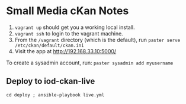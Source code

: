 
# Small Media cKan Notes


1. `vagrant up` should get you a working local install.
1. `vagrant ssh` to login to the vagrant machine.
1. From the `/vagrant` directory (which is the default), run `paster serve /etc/ckan/default/ckan.ini`
1. Visit the app at http://192.168.33.10:5000/

To create a sysadmin account, run: `paster sysadmin add myusername`



## Deploy to iod-ckan-live

`cd deploy ; ansible-playbook live.yml`


